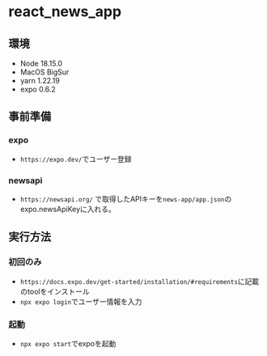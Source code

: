 # react_news_app
## 環境
- Node 18.15.0
- MacOS BigSur
- yarn 1.22.19
- expo 0.6.2

## 事前準備
### expo
- `https://expo.dev/`でユーザー登録

### newsapi
- `https://newsapi.org/` で取得したAPIキーを`news-app/app.json`のexpo.newsApiKeyに入れる。

## 実行方法
### 初回のみ
- `https://docs.expo.dev/get-started/installation/#requirements`に記載のtoolをインストール
- `npx expo login`でユーザー情報を入力

### 起動
- `npx expo start`でexpoを起動
